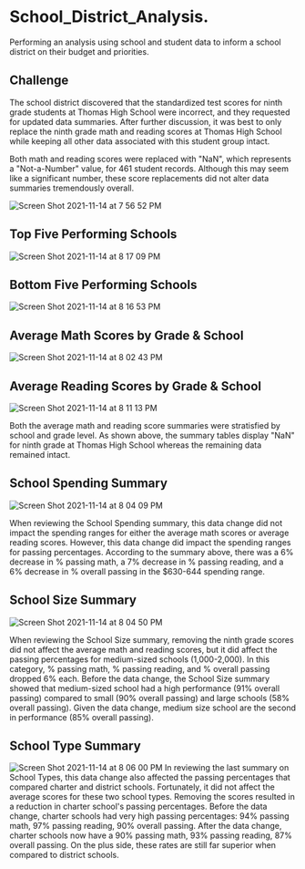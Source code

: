 # School_District_Analysis.

Performing an analysis using school and student data to inform a school district on their budget and priorities.

## Challenge
The school district discovered that the standardized test scores for ninth grade students at Thomas High School were incorrect, and they requested for updated data summaries. After further discussion, it was best to only replace the ninth grade math and reading scores at Thomas High School while keeping all other data associated with this student group intact.

Both math and reading scores were replaced with "NaN", which represents a "Not-a-Number" value, for 461 student records. Although this may seem like a significant number, these score replacements did not alter data summaries tremendously overall.


![Screen Shot 2021-11-14 at 7 56 52 PM](https://user-images.githubusercontent.com/59430635/141706584-c2e0925d-0a74-4f67-9287-f83ba804987a.png)
## Top Five Performing Schools
![Screen Shot 2021-11-14 at 8 17 09 PM](https://user-images.githubusercontent.com/59430635/141707661-7d3d809d-f21b-4b26-be55-6b3f5f4b8c7c.png)

## Bottom Five Performing Schools
![Screen Shot 2021-11-14 at 8 16 53 PM](https://user-images.githubusercontent.com/59430635/141707635-b0f5383b-984f-4cc1-83e1-dd8d599eb378.png)


## Average Math Scores by Grade & School
![Screen Shot 2021-11-14 at 8 02 43 PM](https://user-images.githubusercontent.com/59430635/141706840-04502d6c-4a56-4c85-a614-7f45ebdf9cbb.png)
## Average Reading Scores by Grade & School
![Screen Shot 2021-11-14 at 8 11 13 PM](https://user-images.githubusercontent.com/59430635/141707293-96f7f634-8942-4062-802b-539d12fb9577.png)

Both the average math and reading score summaries were stratisfied by school and grade level. As shown above, the summary tables display "NaN" for ninth grade at Thomas High School whereas the remaining data remained intact.

## School Spending Summary
![Screen Shot 2021-11-14 at 8 04 09 PM](https://user-images.githubusercontent.com/59430635/141706914-1993df5f-dffa-4cd3-bba6-73ca88301beb.png)

When reviewing the School Spending summary, this data change did not impact the spending ranges for either the average math scores or average reading scores. However, this data change did impact the spending ranges for passing percentages. According to the summary above, there was a 6% decrease in % passing math, a 7% decrease in % passing reading, and a 6% decrease in % overall passing in the $630-644 spending range.

## School Size Summary
![Screen Shot 2021-11-14 at 8 04 50 PM](https://user-images.githubusercontent.com/59430635/141706941-119eb36e-a2aa-48e4-b8f2-29f0886e776c.png)

When reviewing the School Size summary, removing the ninth grade scores did not affect the average math and reading scores, but it did affect the passing percentages for medium-sized schools (1,000-2,000). In this category, % passing math, % passing reading, and % overall passing dropped 6% each. Before the data change, the School Size summary showed that medium-sized school had a high performance (91% overall passing) compared to small (90% overall passing) and large schools (58% overall passing). Given the data change, medium size school are the second in performance (85% overall passing).

## School Type Summary
![Screen Shot 2021-11-14 at 8 06 00 PM](https://user-images.githubusercontent.com/59430635/141707007-539366f0-755b-4c78-bda4-4cb8f01546a2.png)
In reviewing the last summary on School Types, this data change also affected the passing percentages that compared charter and district schools. Fortunately, it did not affect the average scores for these two school types. Removing the scores resulted in a reduction in charter school's passing percentages. Before the data change, charter schools had very high passing percentages: 94% passing math, 97% passing reading, 90% overall passing. After the data change, charter schools now have a 90% passing math, 93% passing reading, 87% overall passing. On the plus side, these rates are still far superior when compared to district schools.



